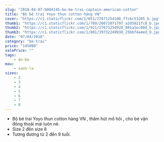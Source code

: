 ```yaml
---
slug: "2018-04-07-b004145-bo-be-trai-captain-american-cotton"
title: "Bộ bé trai Yoyo thun cotton hàng VN"
cover: "https://c1.staticflickr.com/1/851/27671254108_f7c6c53205_b.jpg"
thumb1: "https://c1.staticflickr.com/1/789/26672071797_a2d5821fc8_b.jpg"
thumb2: "https://c1.staticflickr.com/1/921/27671254928_801a1ec084_b.jpg"
thumb3: "https://c1.staticflickr.com/1/801/39732249930_25bbf4a4ed_b.jpg"
date: "07/04/2018"
category: "be-trai"
price: "145000"
salePrice: ""
tags:
    - do-bo
mau:
    - xanh-la
sizes:
    - 2
    - 3
    - 4
    - 5
    - 6
    - 7
    - 8
---
```


- Bộ bé trai Yoyo thun cotton hàng VN , thâm hút mồ hôi , cho bé vận đông thoải mái luôn nè. 
- Size 2 đến size 8 
- Tương đương từ 2 đến 9 tuổi. 